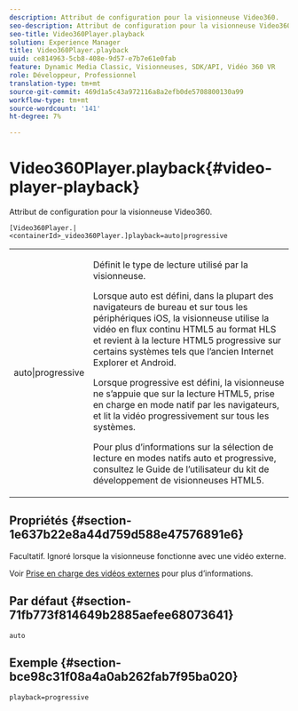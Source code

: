 ```yaml
---
description: Attribut de configuration pour la visionneuse Video360.
seo-description: Attribut de configuration pour la visionneuse Video360.
seo-title: Video360Player.playback
solution: Experience Manager
title: Video360Player.playback
uuid: ce814963-5cb8-408e-9d57-e7b7e61e0fab
feature: Dynamic Media Classic, Visionneuses, SDK/API, Vidéo 360 VR
role: Développeur, Professionnel
translation-type: tm+mt
source-git-commit: 469d1a5c43a972116a8a2efb0de5708800130a99
workflow-type: tm+mt
source-wordcount: '141'
ht-degree: 7%

---
```



# Video360Player.playback{#video-player-playback}

Attribut de configuration pour la visionneuse Video360.

`[Video360Player.|<containerId>_video360Player.]playback=auto|progressive`

<table id="table_441553CD34C94A58A9D7CBF772DEDDB6"> 
 <tbody> 
  <tr> 
   <td colname="col1"> <p> <span class="codeph"> auto|progressive</span> </p> </td> 
   <td colname="col2"> <p> Définit le type de lecture utilisé par la visionneuse. </p> <p>Lorsque <span class="codeph"> auto</span> est défini, dans la plupart des navigateurs de bureau et sur tous les périphériques iOS, la visionneuse utilise la vidéo en flux continu HTML5 au format HLS et revient à la lecture HTML5 progressive sur certains systèmes tels que l’ancien Internet Explorer et Android. </p> <p>Lorsque <span class="codeph"> progressive</span> est défini, la visionneuse ne s’appuie que sur la lecture HTML5, prise en charge en mode natif par les navigateurs, et lit la vidéo progressivement sur tous les systèmes. </p> <p>Pour plus d’informations sur la sélection de lecture en modes natifs <span class="codeph"> auto</span> et <span class="codeph"> progressive</span>, consultez le Guide de l’utilisateur du kit de développement de visionneuses HTML5. </p> </td> 
  </tr> 
 </tbody> 
</table>

## Propriétés {#section-1e637b22e8a44d759d588e47576891e6}

Facultatif. Ignoré lorsque la visionneuse fonctionne avec une vidéo externe.

Voir [Prise en charge des vidéos externes](../../../c-html5-aem-asset-viewers/c-html5-aem-video360/c-html5-aem-video360-external-video-support.md#concept-66aa2784f2294794989bad2af74c3760) pour plus d’informations.

## Par défaut {#section-71fb773f814649b2885aefee68073641}

`auto`

## Exemple {#section-bce98c31f08a4a0ab262fab7f95ba020}

`playback=progressive`
